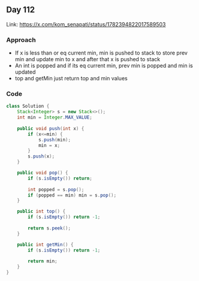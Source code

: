 ## Day 112

Link: https://x.com/kom_senapati/status/1782394822017589503

### Approach

- If x is less than or eq current min, min is pushed to stack to store prev min and update min to x and after that x is pushed to stack
- An int is popped and if its eq current min, prev min is popped and min is updated
- top and getMin just return top and min values

### Code

```java
class Solution {
    Stack<Integer> s = new Stack<>();
    int min = Integer.MAX_VALUE;
    
    public void push(int x) {
        if (x<=min) {
            s.push(min);
            min = x;
        }
        s.push(x);
    }

    public void pop() {
        if (s.isEmpty()) return;
        
        int popped = s.pop();
        if (popped == min) min = s.pop();
    }

    public int top() {
        if (s.isEmpty()) return -1;
        
        return s.peek();
    }

    public int getMin() {
        if (s.isEmpty()) return -1;
        
        return min;
    }
}
```
